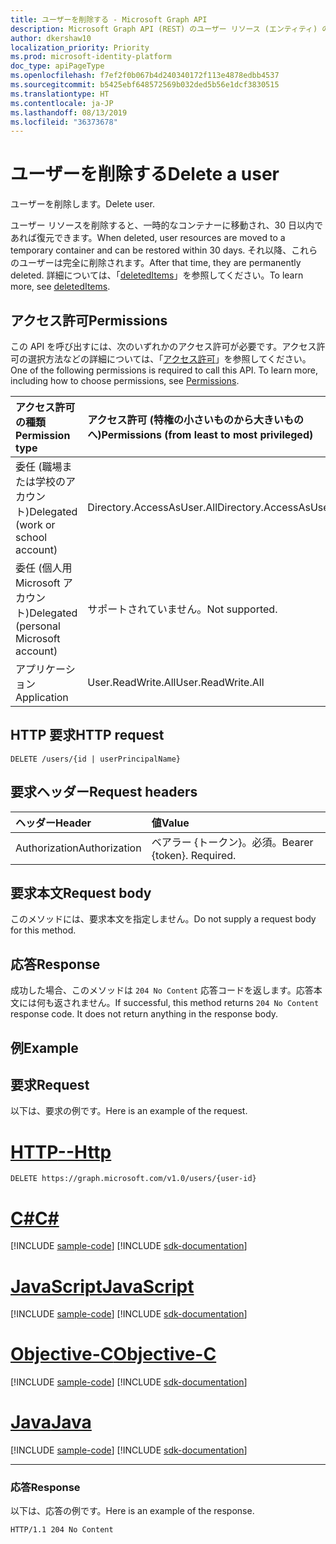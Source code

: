 ```yaml
---
title: ユーザーを削除する - Microsoft Graph API
description: Microsoft Graph API (REST) のユーザー リソース (エンティティ) の削除方法について説明します。
author: dkershaw10
localization_priority: Priority
ms.prod: microsoft-identity-platform
doc_type: apiPageType
ms.openlocfilehash: f7ef2f0b067b4d240340172f113e4878edbb4537
ms.sourcegitcommit: b5425ebf648572569b032ded5b56e1dcf3830515
ms.translationtype: HT
ms.contentlocale: ja-JP
ms.lasthandoff: 08/13/2019
ms.locfileid: "36373678"
---
```

# <a name="delete-a-user"></a><span data-ttu-id="99def-103">ユーザーを削除する</span><span class="sxs-lookup"><span data-stu-id="99def-103">Delete a user</span></span>

<span data-ttu-id="99def-104">ユーザーを削除します。</span><span class="sxs-lookup"><span data-stu-id="99def-104">Delete user.</span></span>  

<span data-ttu-id="99def-105">ユーザー リソースを削除すると、一時的なコンテナーに移動され、30 日以内であれば復元できます。</span><span class="sxs-lookup"><span data-stu-id="99def-105">When deleted, user resources are moved to a temporary container and can be restored within 30 days.</span></span>  <span data-ttu-id="99def-106">それ以降、これらのユーザーは完全に削除されます。</span><span class="sxs-lookup"><span data-stu-id="99def-106">After that time, they are permanently deleted.</span></span>  <span data-ttu-id="99def-107">詳細については、「[deletedItems](../resources/directory.md)」を参照してください。</span><span class="sxs-lookup"><span data-stu-id="99def-107">To learn more, see [deletedItems](../resources/directory.md).</span></span>

## <a name="permissions"></a><span data-ttu-id="99def-108">アクセス許可</span><span class="sxs-lookup"><span data-stu-id="99def-108">Permissions</span></span>

<span data-ttu-id="99def-p102">この API を呼び出すには、次のいずれかのアクセス許可が必要です。アクセス許可の選択方法などの詳細については、「[アクセス許可](/graph/permissions-reference)」を参照してください。</span><span class="sxs-lookup"><span data-stu-id="99def-p102">One of the following permissions is required to call this API. To learn more, including how to choose permissions, see [Permissions](/graph/permissions-reference).</span></span>

|<span data-ttu-id="99def-111">アクセス許可の種類</span><span class="sxs-lookup"><span data-stu-id="99def-111">Permission type</span></span>      | <span data-ttu-id="99def-112">アクセス許可 (特権の小さいものから大きいものへ)</span><span class="sxs-lookup"><span data-stu-id="99def-112">Permissions (from least to most privileged)</span></span>              |
|:--------------------|:---------------------------------------------------------|
|<span data-ttu-id="99def-113">委任 (職場または学校のアカウント)</span><span class="sxs-lookup"><span data-stu-id="99def-113">Delegated (work or school account)</span></span> | <span data-ttu-id="99def-114">Directory.AccessAsUser.All</span><span class="sxs-lookup"><span data-stu-id="99def-114">Directory.AccessAsUser.All</span></span>    |
|<span data-ttu-id="99def-115">委任 (個人用 Microsoft アカウント)</span><span class="sxs-lookup"><span data-stu-id="99def-115">Delegated (personal Microsoft account)</span></span> | <span data-ttu-id="99def-116">サポートされていません。</span><span class="sxs-lookup"><span data-stu-id="99def-116">Not supported.</span></span>    |
|<span data-ttu-id="99def-117">アプリケーション</span><span class="sxs-lookup"><span data-stu-id="99def-117">Application</span></span> | <span data-ttu-id="99def-118">User.ReadWrite.All</span><span class="sxs-lookup"><span data-stu-id="99def-118">User.ReadWrite.All</span></span> |

## <a name="http-request"></a><span data-ttu-id="99def-119">HTTP 要求</span><span class="sxs-lookup"><span data-stu-id="99def-119">HTTP request</span></span>

<!-- { "blockType": "ignored" } -->
```http
DELETE /users/{id | userPrincipalName}
```

## <a name="request-headers"></a><span data-ttu-id="99def-120">要求ヘッダー</span><span class="sxs-lookup"><span data-stu-id="99def-120">Request headers</span></span>

| <span data-ttu-id="99def-121">ヘッダー</span><span class="sxs-lookup"><span data-stu-id="99def-121">Header</span></span>       | <span data-ttu-id="99def-122">値</span><span class="sxs-lookup"><span data-stu-id="99def-122">Value</span></span>|
|:-----------|:------|
| <span data-ttu-id="99def-123">Authorization</span><span class="sxs-lookup"><span data-stu-id="99def-123">Authorization</span></span>  | <span data-ttu-id="99def-p103">ベアラー {トークン}。必須。</span><span class="sxs-lookup"><span data-stu-id="99def-p103">Bearer {token}. Required.</span></span>  |

## <a name="request-body"></a><span data-ttu-id="99def-126">要求本文</span><span class="sxs-lookup"><span data-stu-id="99def-126">Request body</span></span>

<span data-ttu-id="99def-127">このメソッドには、要求本文を指定しません。</span><span class="sxs-lookup"><span data-stu-id="99def-127">Do not supply a request body for this method.</span></span>

## <a name="response"></a><span data-ttu-id="99def-128">応答</span><span class="sxs-lookup"><span data-stu-id="99def-128">Response</span></span>

<span data-ttu-id="99def-p104">成功した場合、このメソッドは `204 No Content` 応答コードを返します。応答本文には何も返されません。</span><span class="sxs-lookup"><span data-stu-id="99def-p104">If successful, this method returns `204 No Content` response code. It does not return anything in the response body.</span></span>

## <a name="example"></a><span data-ttu-id="99def-131">例</span><span class="sxs-lookup"><span data-stu-id="99def-131">Example</span></span>

## <a name="request"></a><span data-ttu-id="99def-132">要求</span><span class="sxs-lookup"><span data-stu-id="99def-132">Request</span></span>

<span data-ttu-id="99def-133">以下は、要求の例です。</span><span class="sxs-lookup"><span data-stu-id="99def-133">Here is an example of the request.</span></span>

# <a name="httptabhttp"></a>[<span data-ttu-id="99def-134">HTTP</span><span class="sxs-lookup"><span data-stu-id="99def-134">--Http</span></span>](#tab/http)
<!-- {
  "blockType": "request",
  "name": "delete_user"
}-->
```http
DELETE https://graph.microsoft.com/v1.0/users/{user-id}
```
# <a name="ctabcsharp"></a>[<span data-ttu-id="99def-135">C#</span><span class="sxs-lookup"><span data-stu-id="99def-135">C#</span></span>](#tab/csharp)
[!INCLUDE [sample-code](../includes/snippets/csharp/delete-user-csharp-snippets.md)]
[!INCLUDE [sdk-documentation](../includes/snippets/snippets-sdk-documentation-link.md)]

# <a name="javascripttabjavascript"></a>[<span data-ttu-id="99def-136">JavaScript</span><span class="sxs-lookup"><span data-stu-id="99def-136">JavaScript</span></span>](#tab/javascript)
[!INCLUDE [sample-code](../includes/snippets/javascript/delete-user-javascript-snippets.md)]
[!INCLUDE [sdk-documentation](../includes/snippets/snippets-sdk-documentation-link.md)]

# <a name="objective-ctabobjc"></a>[<span data-ttu-id="99def-137">Objective-C</span><span class="sxs-lookup"><span data-stu-id="99def-137">Objective-C</span></span>](#tab/objc)
[!INCLUDE [sample-code](../includes/snippets/objc/delete-user-objc-snippets.md)]
[!INCLUDE [sdk-documentation](../includes/snippets/snippets-sdk-documentation-link.md)]

# <a name="javatabjava"></a>[<span data-ttu-id="99def-138">Java</span><span class="sxs-lookup"><span data-stu-id="99def-138">Java</span></span>](#tab/java)
[!INCLUDE [sample-code](../includes/snippets/java/delete-user-java-snippets.md)]
[!INCLUDE [sdk-documentation](../includes/snippets/snippets-sdk-documentation-link.md)]

---

### <a name="response"></a><span data-ttu-id="99def-139">応答</span><span class="sxs-lookup"><span data-stu-id="99def-139">Response</span></span>

<span data-ttu-id="99def-140">以下は、応答の例です。</span><span class="sxs-lookup"><span data-stu-id="99def-140">Here is an example of the response.</span></span> 
<!-- {
  "blockType": "response",
  "truncated": true
} -->
```http
HTTP/1.1 204 No Content
```

<!-- uuid: 8fcb5dbc-d5aa-4681-8e31-b001d5168d79
2015-10-25 14:57:30 UTC -->
<!-- {
  "type": "#page.annotation",
  "description": "Delete user",
  "keywords": "",
  "section": "documentation",
  "tocPath": "",
  "suppressions": [
  ]
}-->
